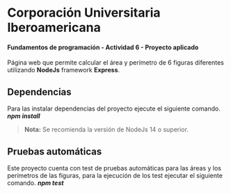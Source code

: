 # Corporación Universitaria Iberoamericana
#### Fundamentos de programación -  Actividad 6 - Proyecto aplicado
Página web que permite calcular el área y perímetro de 6 figuras diferentes utilizando **NodeJs** framework **Express**.

## Dependencias
Para las instalar dependencias del proyecto ejecute el siguiente comando.
***npm install***
> **Nota:** Se recomienda la versión de NodeJs 14 o superior.

## Pruebas automáticas
Este proyecto cuenta con test de pruebas automáticas para las áreas y los perímetros de las figuras, para la ejecución de los test ejecutar el siguiente comando.
***npm test***